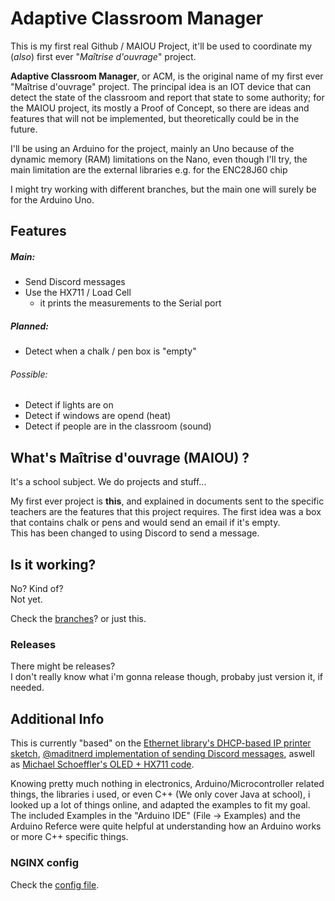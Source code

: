 # Adaptive Classroom Manager
This is my first real Github / MAIOU Project, it'll be used to coordinate my (*also*) first ever "*Maîtrise d'ouvrage*" project.

**Adaptive Classroom Manager**, or ACM, is the original name of my first ever "Maîtrise d'ouvrage" project.
The principal idea is an IOT device that can detect the state of the classroom and report that state to some authority; for the MAIOU project, its mostly a Proof of Concept, so there are ideas and features that will not be implemented, but theoretically could be in the future.

I'll be using an Arduino for the project, mainly an Uno because of the dynamic memory (RAM) limitations on the Nano, even though I'll try, the main limitation are the external libraries e.g. for the ENC28J60 chip

I might try working with different branches, but the main one will surely be for the Arduino Uno.

## Features

##### Main:
- Send Discord messages
- Use the HX711 / Load Cell
  - it prints the measurements to the Serial port

##### Planned:
- Detect when a chalk / pen box is "empty"

###### Possible:  
- Detect if lights are on
- Detect if windows are opend (heat)
- Detect if people are in the classroom (sound)

## What's Maîtrise d'ouvrage (MAIOU)  ?

It's a school subject. We do projects and stuff...

My first ever project is **this**, and explained in documents sent to the specific teachers are the features that this project requires.
The first idea was a box that contains chalk or pens and would send an email if it's empty.  
This has been changed to using Discord to send a message.

## Is it working? 

No? Kind of?  
Not yet.

Check the [branches](https://github.com/TaiBa131/ACM/branches)?
or just this.

### Releases
There might be releases?  
I don't really know what i'm gonna release though, probaby just version it, if needed.

## Additional Info
This is currently "based" on the [Ethernet library's DHCP-based IP printer sketch](https://github.com/arduino-libraries/Ethernet/blob/master/examples/DhcpAddressPrinter/DhcpAddressPrinter.ino), [@maditnerd implementation of sending Discord messages](https://github.com/maditnerd/discord_test/blob/master/discord_test_mkr1010/discord.h), aswell as [Michael Schoeffler's OLED + HX711 code](http://www.mschoeffler.de/2017/12/04/arduino-tutorial-hx711-load-cell-amplifier-weight-sensor-module-lcm1602-iic-v1-lcd/).
 
Knowing pretty much nothing in electronics, Arduino/Microcontroller related things, the libraries i used, or even C++ (We only cover Java at school), i looked up a lot of things online, and adapted the examples to fit my goal.
The included Examples in the "Arduino IDE" (File -> Examples) and the Arduino Referce were quite helpful at understanding how an Arduino works or more C++ specific things.

### NGINX config
Check the [config file](tools/nginx.conf).
